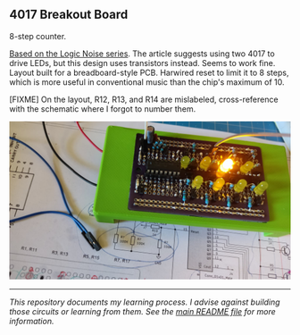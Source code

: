 4017 Breakout Board
-------------------

8-step counter.

[Based on the Logic Noise series](https://hackaday.com/2015/04/24/logic-noise-sequencing-in-silicon/). The article suggests using two 4017 to drive LEDs, but this design uses transistors instead. Seems to work fine. Layout built for a breadboard-style PCB. Harwired reset to limit it to 8 steps, which is more useful in conventional music than the chip's maximum of 10.

[FIXME] On the layout, R12, R13, and R14 are mislabeled, cross-reference with the schematic where I forgot to number them.

![Photo of the module](4017%20Photo.jpg)

------

_This repository documents my learning process. I advise against building those circuits or learning from them. See the [main README file](../README.md) for more information._